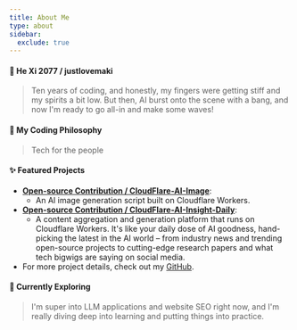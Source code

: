 ```yaml
---
title: About Me
type: about
sidebar:
  exclude: true
---
```

#### 👋 He Xi 2077 / justlovemaki

> Ten years of coding, and honestly, my fingers were getting stiff and my spirits a bit low.
> But then, AI burst onto the scene with a bang, and now I'm ready to go all-in and make some waves!

#### 🚀 My Coding Philosophy

> Tech for the people

#### ✨ Featured Projects

*   **[Open-source Contribution / CloudFlare-AI-Image](https://github.com/justlovemaki/CloudFlare-AI-Image)**:
    *   An AI image generation script built on Cloudflare Workers.
*   **[Open-source Contribution / CloudFlare-AI-Insight-Daily](https://github.com/justlovemaki/CloudFlare-AI-Insight-Daily)**:
    *   A content aggregation and generation platform that runs on Cloudflare Workers. It's like your daily dose of AI goodness, hand-picking the latest in the AI world – from industry news and trending open-source projects to cutting-edge research papers and what tech bigwigs are saying on social media.
*   For more project details, check out my [GitHub](https://github.com/justlovemaki).

#### 🌱 Currently Exploring

> I'm super into LLM applications and website SEO right now, and I'm really diving deep into learning and putting things into practice.